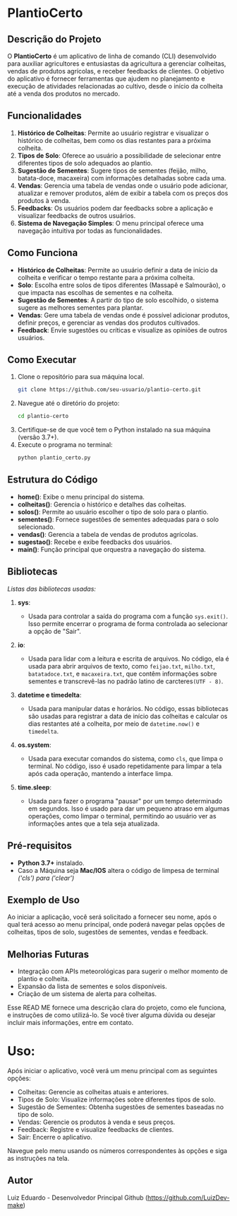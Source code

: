 # PlantioCerto

## Descrição do Projeto

O **PlantioCerto** é um aplicativo de linha de comando (CLI) desenvolvido para auxiliar agricultores e entusiastas da agricultura 
a gerenciar colheitas, vendas de produtos agrícolas, e receber feedbacks de clientes. O objetivo do aplicativo é fornecer ferramentas 
que ajudem no planejamento e execução de atividades relacionadas ao cultivo, desde o início da colheita até a venda dos produtos
no mercado.


## Funcionalidades

1. **Histórico de Colheitas**: Permite ao usuário registrar e visualizar o histórico de colheitas, bem como os dias restantes para a próxima colheita.
2. **Tipos de Solo**: Oferece ao usuário a possibilidade de selecionar entre diferentes tipos de solo adequados ao plantio.
3. **Sugestão de Sementes**: Sugere tipos de sementes (feijão, milho, batata-doce, macaxeira) com informações detalhadas sobre cada uma.
4. **Vendas**: Gerencia uma tabela de vendas onde o usuário pode adicionar, atualizar e remover produtos, além de exibir a tabela com os preços dos produtos à venda.
5. **Feedbacks**: Os usuários podem dar feedbacks sobre a aplicação e visualizar feedbacks de outros usuários.
6. **Sistema de Navegação Simples**: O menu principal oferece uma navegação intuitiva por todas as funcionalidades.


## Como Funciona

- **Histórico de Colheitas**: Permite ao usuário definir a data de início da colheita e verificar o tempo restante para a próxima colheita.
- **Solo**: Escolha entre solos de tipos diferentes (Massapê e Salmourão), o que impacta nas escolhas de sementes e na colheita.
- **Sugestão de Sementes**: A partir do tipo de solo escolhido, o sistema sugere as melhores sementes para plantar.
- **Vendas**: Gere uma tabela de vendas onde é possível adicionar produtos, definir preços, e gerenciar as vendas dos produtos cultivados.
- **Feedback**: Envie sugestões ou críticas e visualize as opiniões de outros usuários.


## Como Executar

1. Clone o repositório para sua máquina local.
   ```bash
   git clone https://github.com/seu-usuario/plantio-certo.git
   ```
2. Navegue até o diretório do projeto:
   ```bash
   cd plantio-certo
   ```
3. Certifique-se de que você tem o Python instalado na sua máquina (versão 3.7+).
4. Execute o programa no terminal:
   ```bash
   python plantio_certo.py
   ```


## Estrutura do Código

- **home()**: Exibe o menu principal do sistema.
- **colheitas()**: Gerencia o histórico e detalhes das colheitas.
- **solos()**: Permite ao usuário escolher o tipo de solo para o plantio.
- **sementes()**: Fornece sugestões de sementes adequadas para o solo selecionado.
- **vendas()**: Gerencia a tabela de vendas de produtos agrícolas.
- **sugestao()**: Recebe e exibe feedbacks dos usuários.
- **main()**: Função principal que orquestra a navegação do sistema.


## Bibliotecas
*Listas das bibliotecas usadas:*

1. **sys**: 
   - Usada para controlar a saída do programa com a função `sys.exit()`. Isso permite encerrar o programa de forma controlada ao selecionar a opção de "Sair".

2. **io**: 
   - Usada para lidar com a leitura e escrita de arquivos. No código, ela é usada para abrir arquivos de texto, como `feijao.txt`, `milho.txt`, `batatadoce.txt`, e `macaxeira.txt`, que contêm informações sobre sementes e transcrevê-las no padrão latino de carcteres`(UTF - 8)`.

3. **datetime e timedelta**: 
   - Usada para manipular datas e horários. No código, essas bibliotecas são usadas para registrar a data de início das colheitas e calcular os dias restantes até a colheita, por meio de `datetime.now()` e `timedelta`.

4. **os.system**: 
   - Usada para executar comandos do sistema, como `cls`, que limpa o terminal. No código, isso é usado repetidamente para limpar a tela após cada operação, mantendo a interface limpa.

5. **time.sleep**: 
   - Usada para fazer o programa "pausar" por um tempo determinado em segundos. Isso é usado para dar um pequeno atraso em algumas operações, como limpar o terminal, permitindo ao usuário ver as informações antes que a tela seja atualizada.


## Pré-requisitos

- **Python 3.7+** instalado.
- Caso a Máquina seja **Mac/IOS** altera o código de limpesa de terminal *('cls') para ('clear')*

## Exemplo de Uso

Ao iniciar a aplicação, você será solicitado a fornecer seu nome, após o qual terá acesso ao menu principal, onde poderá navegar pelas opções de colheitas, tipos de solo, sugestões de sementes, vendas e feedback.

## Melhorias Futuras

- Integração com APIs meteorológicas para sugerir o melhor momento de plantio e colheita.
- Expansão da lista de sementes e solos disponíveis.
- Criação de um sistema de alerta para colheitas.


Esse READ ME fornece uma descrição clara do projeto, como ele funciona, e instruções de como utilizá-lo. Se você tiver alguma dúvida ou desejar incluir mais informações, entre em contato.

# Uso:

Após iniciar o aplicativo, você verá um menu principal com as seguintes opções:

- Colheitas: Gerencie as colheitas atuais e anteriores.
- Tipos de Solo: Visualize informações sobre diferentes tipos de solo.
- Sugestão de Sementes: Obtenha sugestões de sementes baseadas no tipo de solo.
- Vendas: Gerencie os produtos à venda e seus preços.
- Feedback: Registre e visualize feedbacks de clientes.
- Sair: Encerre o aplicativo.

Navegue pelo menu usando os números correspondentes às opções e siga as instruções na tela.


## Autor
Luiz Eduardo - Desenvolvedor Principal
Github (https://github.com/LuizDev-make)
  
